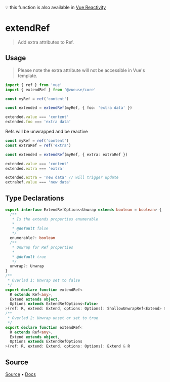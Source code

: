 <!--DEMO_STARTS--><!--DEMO_ENDS-->

<!--HEAD_STARTS-->
💡 this function is also available in [Vue Reactivity](https://github.com/vue-reactivity/use)


<!--HEAD_ENDS-->

# extendRef

> Add extra attributes to Ref.

## Usage

> Please note the extra attribute will not be accessible in Vue's template.

```ts
import { ref } from 'vue'
import { extendRef } from '@vueuse/core'

const myRef = ref('content')

const extended = extendRef(myRef, { foo: 'extra data' })

extended.value === 'content'
extended.foo === 'extra data'
```

Refs will be unwrapped and be reactive

```ts
const myRef = ref('content')
const extraRef = ref('extra')

const extended = extendRef(myRef, { extra: extraRef })

extended.value === 'content'
extended.extra === 'extra'

extended.extra = 'new data' // will trigger update
extraRef.value === 'new data'
```


<!--FOOTER_STARTS-->
## Type Declarations

```typescript
export interface ExtendRefOptions<Unwrap extends boolean = boolean> {
  /**
   * Is the extends properties enumerable
   *
   * @default false
   */
  enumerable?: boolean
  /**
   * Unwrap for Ref properties
   *
   * @default true
   */
  unwrap?: Unwrap
}
/**
 * Overlad 1: Unwrap set to false
 */
export declare function extendRef<
  R extends Ref<any>,
  Extend extends object,
  Options extends ExtendRefOptions<false>
>(ref: R, extend: Extend, options: Options): ShallowUnwrapRef<Extend> & R
/**
 * Overlad 2: Unwrap unset or set to true
 */
export declare function extendRef<
  R extends Ref<any>,
  Extend extends object,
  Options extends ExtendRefOptions
>(ref: R, extend: Extend, options: Options): Extend & R
```

## Source

[Source](https://github.com/antfu/vueuse/blob/master/packages/shared/extendRef/index.ts) • [Docs](https://github.com/antfu/vueuse/blob/master/packages/shared/extendRef/index.md)


<!--FOOTER_ENDS-->